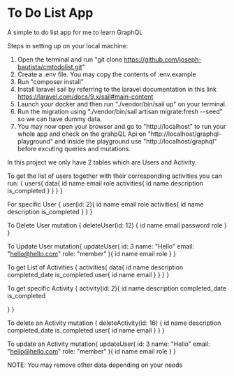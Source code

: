 # To Do List App
A simple to do list app for me to learn GraphQL

Steps in setting up on your local machine:
1. Open the terminal and run "git clone https://github.com/joseph-bautista/cmtodolist.git"
2. Create a .env file. You may copy the contents of .env.example
3. Run "composer install"
4. Install laravel sail by referring to the laravel documentation in this link https://laravel.com/docs/9.x/sail#main-content
5. Launch your docker and then run "./vendor/bin/sail up" on your terminal. 
6. Run the migration using "./vendor/bin/sail artisan migrate:fresh --seed" so we can have dummy data.
7. You may now open your browser and go to "http://localhost" to run your whole app and check on the grahpQL Api on "http://localhost/graphql-playground" and inside the playground use "http://localhost/graphql" before excuting queries and mutations.

In this project we only have 2 tables which are Users and Activity.

To get the list of users together with their corresponding activities you can run:
{
  users{
    data{
      id
      name
      email
      role
      activities{
        id
        name
        description
        is_completed
      }
    }
  }
}

For specific User 
{
  user(id: 2){
    id
    name
    email
    role
    activities{
      id
      name
      description
      is_completed
    }
  }
}

To Delete User
mutation {
  deleteUser(id: 12) {
    id
    name
    email
    password
    role
  }
}

To Update User
mutation{
  updateUser(
    id: 3
    name: "Hello"
    email: "hello@hello.com"
    role: "member"
  ){
    id
	name
    email
    role
  }
}

To get List of Activities
{
	activities{
    data{
      id
      name
      description
      completed_date
      is_completed
      user{
        id
        name
        email
      }
    }
  }
}

To get specific Activity
{
  activity(id: 2){
    id
    name
    description
    completed_date
    is_completed
    
  }
}

To delete an Activity
mutation {
  deleteActivity(id: 16) {
    id
    name
    description
    completed_date
    is_completed
    user{
      id
      name
      email
    }
  }
}

To update an Activity
mutation{
  updateUser(
    id: 3
    name: "Hello"
    email: "hello@hello.com"
    role: "member"
  ){
    id
	name
    email
    role
  }
}

NOTE: You may remove other data depending on your needs
